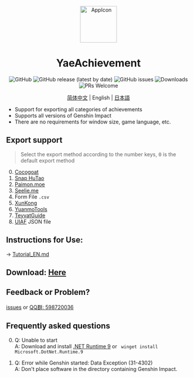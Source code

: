 <div align="center"><img width="100" src="https://github.com/HolographicHat/YaeAchievement/blob/master/YaeAchievement/res/icon.ico" alt="AppIcon">

# YaeAchievement

![GitHub](https://img.shields.io/badge/License-GPL--3.0-brightgreen?style=flat-square) ![GitHub release (latest by date)](https://img.shields.io/github/v/release/HolographicHat/YaeAchievement?color=brightgreen&label=Release&style=flat-square) ![GitHub issues](https://img.shields.io/github/issues/HolographicHat/YaeAchievement?label=Issues&style=flat-square) ![Downloads](https://img.shields.io/github/downloads/HolographicHat/YaeAchievement/total?color=brightgreen&label=Downloads&style=flat-square) ![PRs Welcome](https://img.shields.io/badge/PRs-welcome-brightgreen.svg?style=flat-square)

[简体中文](README.md) | English | [日本語](README_JP.md)
   
</div>

- Support for exporting all categories of achievements
- Supports all versions of Genshin Impact
- There are no requirements for window size, game language, etc.

## Export support

> Select the export method according to the number keys, <kbd>0</kbd> is the default export method

0. [Cocogoat](https://cocogoat.work/achievement)
1. [Snap HuTao](https://github.com/DGP-Studio/Snap.HuTao)
2. [Paimon.moe](https://paimon.moe/achievement/)
3. [Seelie.me](https://seelie.me/achievements)
4. Form File `.csv`
5. [XunKong](https://github.com/xunkong/xunkong)
6. [YuanmoTools](https://apps.apple.com/app/id1663989619)
7. [TeyvatGuide](https://github.com/BTMuli/TeyvatGuide)
8. [UIAF](https://uigf.org/standards/UIAF.html) JSON file

## Instructions for Use:
→ [Tutorial_EN.md](Tutorial_EN.md)

## Download: [Here](https://github.com/HolographicHat/YaeAchievement/releases/latest)

## Feedback or Problem?
[issues](https://github.com/HolographicHat/YaeAchievement/issues) or [QQ群: 598720036](https://qm.qq.com/cgi-bin/qm/qr?k=9UGz-chQVTjZa4b82RA_A41vIcBVNpms&jump_from=webapi)

## Frequently asked questions
0. Q: Unable to start   
   A: Download and install [.NET Runtime 9](https://dotnet.microsoft.com/en-us/download/dotnet/thank-you/runtime-9.0.3-windows-x64-installer) or ` winget install Microsoft.DotNet.Runtime.9`
 

1. Q: Error while Genshin started: Data Exception (31-4302)   
   A: Don't place software in the directory containing Genshin Impact.
  
